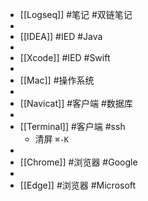 - [[Logseq]] #笔记 #双链笔记
-
- [[IDEA]] #IED #Java
-
- [[Xcode]] #IED #Swift
-
- [[Mac]] #操作系统
-
- [[Navicat]] #客户端 #数据库
-
- [[Terminal]] #客户端 #ssh
	- 清屏 `⌘-K`
-
- [[Chrome]] #浏览器 #Google
-
- [[Edge]] #浏览器 #Microsoft